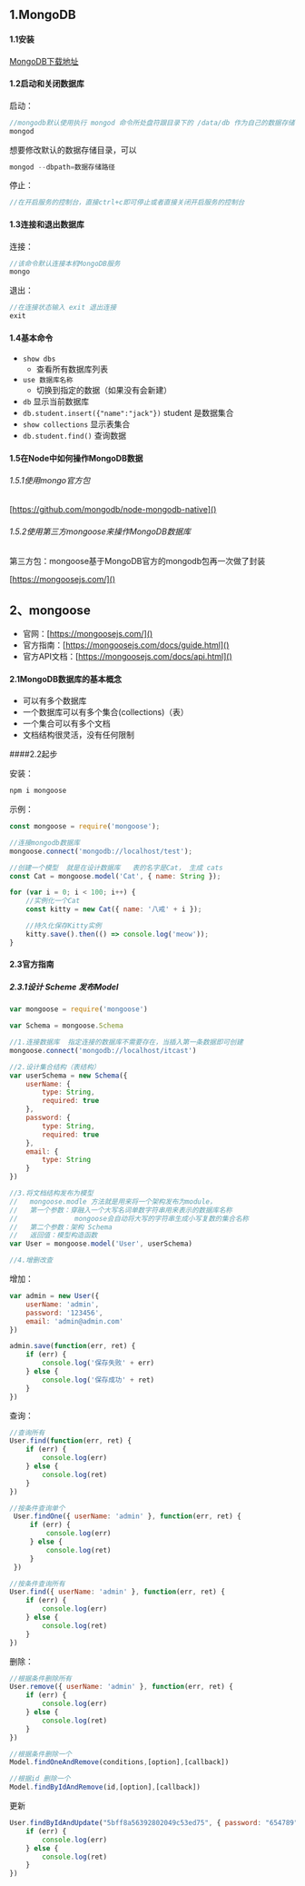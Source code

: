 ##  1.MongoDB

#### 1.1安装

[MongoDB下载地址](https://www.mongodb.com/download-center/community)

#### 1.2启动和关闭数据库

启动：

```javascript
//mongodb默认使用执行 mongod 命令所处盘符跟目录下的 /data/db 作为自己的数据存储目录，在第一次执行命令之前手动新建一个/data/db
mongod
```

想要修改默认的数据存储目录，可以

```javascript
mongod --dbpath=数据存储路径
```

停止：

```javascript
//在开启服务的控制台，直接ctrl+c即可停止或者直接关闭开启服务的控制台
```

#### 1.3连接和退出数据库

连接：

```javascript
//该命令默认连接本机MongoDB服务
mongo
```

 退出：

```javascript
//在连接状态输入 exit 退出连接
exit
```

#### 1.4基本命令

- `show dbs`
  - 查看所有数据库列表
- `use 数据库名称 `
  - 切换到指定的数据（如果没有会新建）
- `db` 显示当前数据库
- `db.student.insert({"name":"jack"})`  student 是数据集合  
- `show collections`  显示表集合
- `db.student.find()`  查询数据

#### 1.5在Node中如何操作MongoDB数据

###### 1.5.1使用mongo官方包

[https://github.com/mongodb/node-mongodb-native]()

###### 1.5.2使用第三方mongoose来操作MongoDB数据库

第三方包：mongoose基于MongoDB官方的mongodb包再一次做了封装

[https://mongoosejs.com/]()

## 2、mongoose

- 官网：[https://mongoosejs.com/]()
- 官方指南：[https://mongoosejs.com/docs/guide.html]()
- 官方API文档：[https://mongoosejs.com/docs/api.html]()

#### 2.1MongoDB数据库的基本概念

+ 可以有多个数据库
+ 一个数据库可以有多个集合(collections)（表）
+ 一个集合可以有多个文档
+ 文档结构很灵活，没有任何限制

####2.2起步

安装：

```javascript
npm i mongoose
```

示例：

```javascript
const mongoose = require('mongoose');

//连接mongodb数据库
mongoose.connect('mongodb://localhost/test');

//创建一个模型  就是在设计数据库   表的名字是Cat， 生成 cats
const Cat = mongoose.model('Cat', { name: String });

for (var i = 0; i < 100; i++) {
    //实例化一个Cat
    const kitty = new Cat({ name: '八戒' + i });

    //持久化保存Kitty实例
    kitty.save().then(() => console.log('meow'));
}
```

#### 2.3官方指南

##### 2.3.1设计 Scheme 发布Model

```javascript
var mongoose = require('mongoose')

var Schema = mongoose.Schema

//1.连接数据库  指定连接的数据库不需要存在，当插入第一条数据即可创建
mongoose.connect('mongodb://localhost/itcast')

//2.设计集合结构（表结构）
var userSchema = new Schema({
    userName: {
        type: String,
        required: true
    },
    password: {
        type: String,
        required: true
    },
    email: {
        type: String
    }
})

//3.将文档结构发布为模型
//   mongoose.modle 方法就是用来将一个架构发布为module，
//   第一个参数：穿融入一个大写名词单数字符串用来表示的数据库名称
//              mongoose会自动将大写的字符串生成小写复数的集合名称
//   第二个参数：架构 Schema
//   返回值：模型构造函数
var User = mongoose.model('User', userSchema)

//4.增删改查
```

增加：

```javascript
var admin = new User({
    userName: 'admin',
    password: '123456',
    email: 'admin@admin.com'
})

admin.save(function(err, ret) {
    if (err) {
        console.log('保存失败' + err)
    } else {
        console.log('保存成功' + ret)
    }
})
```

查询：

```javascript
//查询所有
User.find(function(err, ret) {
    if (err) {
        console.log(err)
    } else {
        console.log(ret)
    }
})

//按条件查询单个
 User.findOne({ userName: 'admin' }, function(err, ret) {
     if (err) {
         console.log(err)
     } else {
         console.log(ret)
     }
 })

//按条件查询所有
User.find({ userName: 'admin' }, function(err, ret) {
    if (err) {
        console.log(err)
    } else {
        console.log(ret)
    }
})
```

删除：

```javascript
//根据条件删除所有
User.remove({ userName: 'admin' }, function(err, ret) {
    if (err) {
        console.log(err)
    } else {
        console.log(ret)
    }
})

//根据条件删除一个
Model.findOneAndRemove(conditions,[option],[callback])

//根据id 删除一个
Model.findByIdAndRemove(id,[option],[callback])

```

更新

```javascript
User.findByIdAndUpdate("5bff8a56392802049c53ed75", { password: "654789" }, function(err, ret) {
    if (err) {
        console.log(err)
    } else {
        console.log(ret)
    }
})

```





















